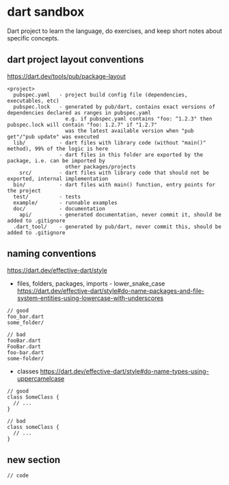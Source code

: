 # dart sandbox

Dart project to learn the language, do exercises, and keep short notes about specific concepts.

## dart project layout conventions

https://dart.dev/tools/pub/package-layout

```
<project>
  pubspec.yaml   - project build config file (dependencies, executables, etc)
  pubspec.lock   - generated by pub/dart, contains exact versions of dependencies declared as ranges in pubspec.yaml
                   e.g. if pubspec.yaml contains "foo: ^1.2.3" then pubspec.lock will contain "foo: 1.2.7" if "1.2.7" 
                   was the latest available version when "pub get"/"pub update" was executed
  lib/           - dart files with library code (without "main()" method), 99% of the logic is here
                 - dart files in this folder are exported by the package, i.e. can be imported by 
                   other packages/projects
    src/         - dart files with library code that should not be exported, internal implementation
  bin/           - dart files with main() function, entry points for the project
  test/          - tests
  example/       - runnable examples
  doc/           - documentation
    api/         - generated documentation, never commit it, should be added to .gitignore
  .dart_tool/    - generated by pub/dart, never commit this, should be added to .gitignore
```

## naming conventions

https://dart.dev/effective-dart/style

- files, folders, packages, imports - lower_snake_case
  https://dart.dev/effective-dart/style#do-name-packages-and-file-system-entities-using-lowercase-with-underscores

```
// good
foo_bar.dart
some_folder/

// bad
fooBar.dart
FooBar.dart
foo-bar.dart
some-folder/
```

- classes
  https://dart.dev/effective-dart/style#do-name-types-using-uppercamelcase

```
// good
class SomeClass {
  // ...
}

// bad
class someClass {
  // ...
}
```

## new section

```
// code
```

